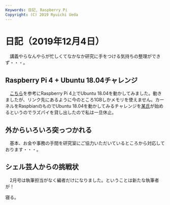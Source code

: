 ```yaml
---
Keywords: 日記, Raspberry Pi
Copyright: (C) 2019 Ryuichi Ueda
---
```


# 日記（2019年12月4日） 

　講義やらなんやらが忙しくてなかなか研究に手をつける気持ちの整理ができず・・・。

## Raspberry Pi 4 + Ubuntu 18.04チャレンジ

　[こちら](http://ktkr3d.github.io/2019/07/13/Raspberry-Pi-4B-Ubuntu-18-04-2-64bit/)を参考にRaspberry Pi 4上でUbuntu 18.04を動かしてみました。動きましたが、リンク先にあるように今のところ1GBしかメモリを使えません。カーネルをRaspbianのものでUbuntu 18.04を動かしてみるチャレンジを[某氏](https://www.asrobot.me/)が始めるというのでラズパイを貸し出したので私は一旦休止。


## 外からいろいろ突っつかれる

　基本、お金や事務の手間を研究室にご協力いただいているところから対応しております・・・。

## シェル芸人からの挑戦状

　2月号は執筆担当がなく編者だけになりました。ということは新たな執筆者が！

寝る。
